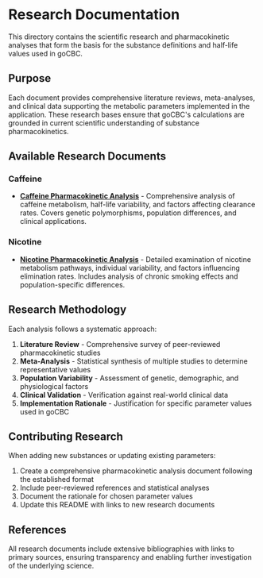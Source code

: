 # Research Documentation

This directory contains the scientific research and pharmacokinetic analyses that form the basis for the substance definitions and half-life values used in goCBC.

## Purpose

Each document provides comprehensive literature reviews, meta-analyses, and clinical data supporting the metabolic parameters implemented in the application. These research bases ensure that goCBC's calculations are grounded in current scientific understanding of substance pharmacokinetics.

## Available Research Documents

### Caffeine
- **[Caffeine Pharmacokinetic Analysis](./caffeine-pharmacokinetic-analysis.md)** - Comprehensive analysis of caffeine metabolism, half-life variability, and factors affecting clearance rates. Covers genetic polymorphisms, population differences, and clinical applications.

### Nicotine  
- **[Nicotine Pharmacokinetic Analysis](./nicotine-pharmacokinetic-analysis.md)** - Detailed examination of nicotine metabolism pathways, individual variability, and factors influencing elimination rates. Includes analysis of chronic smoking effects and population-specific differences.

## Research Methodology

Each analysis follows a systematic approach:

1. **Literature Review** - Comprehensive survey of peer-reviewed pharmacokinetic studies
2. **Meta-Analysis** - Statistical synthesis of multiple studies to determine representative values
3. **Population Variability** - Assessment of genetic, demographic, and physiological factors
4. **Clinical Validation** - Verification against real-world clinical data
5. **Implementation Rationale** - Justification for specific parameter values used in goCBC

## Contributing Research

When adding new substances or updating existing parameters:

1. Create a comprehensive pharmacokinetic analysis document following the established format
2. Include peer-reviewed references and statistical analyses
3. Document the rationale for chosen parameter values
4. Update this README with links to new research documents

## References

All research documents include extensive bibliographies with links to primary sources, ensuring transparency and enabling further investigation of the underlying science.